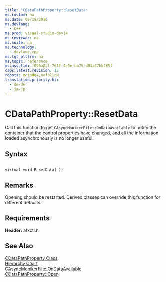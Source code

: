 ```yaml
---
title: "CDataPathProperty::ResetData"
ms.custom: na
ms.date: 09/19/2016
ms.devlang: 
  - C++
ms.prod: visual-studio-dev14
ms.reviewer: na
ms.suite: na
ms.technology: 
  - devlang-cpp
ms.tgt_pltfrm: na
ms.topic: reference
ms.assetid: f096a8cf-761f-4e5e-ba75-d81a47bb285f
caps.latest.revision: 12
robots: noindex,nofollow
translation.priority.ht: 
  - de-de
  - ja-jp
---
```

# CDataPathProperty::ResetData
Call this function to get `CAsyncMonikerFile::OnDataAvailable` to notify the container that the control properties have changed, and all the information loaded asynchronously is no longer useful.  
  
## Syntax  
  
```  
  
virtual void ResetData( );  
```  
  
## Remarks  
 Opening should be restarted. Derived classes can override this function for different defaults.  
  
## Requirements  
 **Header:** afxctl.h  
  
## See Also  
 [CDataPathProperty Class](../vs140/CDataPathProperty-Class.md)   
 [Hierarchy Chart](../vs140/Hierarchy-Chart.md)   
 [CAsyncMonikerFile::OnDataAvailable](../vs140/CAsyncMonikerFile--OnDataAvailable.md)   
 [CDataPathProperty::Open](../vs140/CDataPathProperty--Open.md)